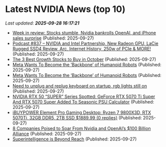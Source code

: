 # Latest NVIDIA News (top 10)
_Last updated: **2025-09-28 16:17:21**_

- [Week in review: Stocks stumble, Nvidia bankrolls OpenAI, and iPhone sales surprise](https://biztoc.com/x/af4ace093c2325d1) (Published: 2025-09-27)
- [Podcast #837 – NVIDIA and Intel Partnership, New Radeon GPU, LaCie Rugged SSD4 Review, Arc, Internet History, 250w of PCIe & MORE!](https://pcper.com/2025/09/podcast-837/) (Published: 2025-09-27)
- [The 3 Best Growth Stocks to Buy in October](https://www.barchart.com/story/news/35082567/the-3-best-growth-stocks-to-buy-in-october) (Published: 2025-09-27)
- [Meta Wants To Become the ‘Backbone’ of Humanoid Robots](https://me.pcmag.com/en/news/32495/meta-wants-to-become-the-backbone-of-humanoid-robots) (Published: 2025-09-27)
- [Meta Wants To Become the ‘Backbone’ of Humanoid Robots](https://uk.pcmag.com/news/160311/meta-wants-to-become-the-backbone-of-humanoid-robots) (Published: 2025-09-27)
- [Need to unplug and replug keyboard on startup, rgb lights still on](https://www.bleepingcomputer.com/forums/t/810935/need-to-unplug-and-replug-keyboard-on-startup-rgb-lights-still-on/) (Published: 2025-09-27)
- [NVIDIA RTX 50 “SUPER” Series Spotted: GeForce RTX 5070 Ti Super And RTX 5070 Super Added To Seasonic PSU Calculator](https://wccftech.com/geforce-rtx-5070-ti-super-and-rtx-5070-super-added-in-seasonic-psu-calculator/) (Published: 2025-09-27)
- [iBUYPOWER Element Pro Gaming Desktop: Ryzen 7 9800X3D, RTX 5070Ti, 32GB DDR5, 2TB SSD $1889.99 (0 replies)](https://slickdeals.net/f/18639568-ibuypower-element-pro-gaming-desktop-ryzen-7-9800x3d-rtx-5070ti-32gb-ddr5-2tb-ssd-1889-99) (Published: 2025-09-27)
- [8 Companies Poised to Soar From Nvidia and OpenAI’s $100 Billion Alliance](https://biztoc.com/x/c27ec7304e218651) (Published: 2025-09-27)
- [Superintelligence is Beyond Reach](https://dailyreckoning.com/superintelligence-is-beyond-reach/) (Published: 2025-09-27)
